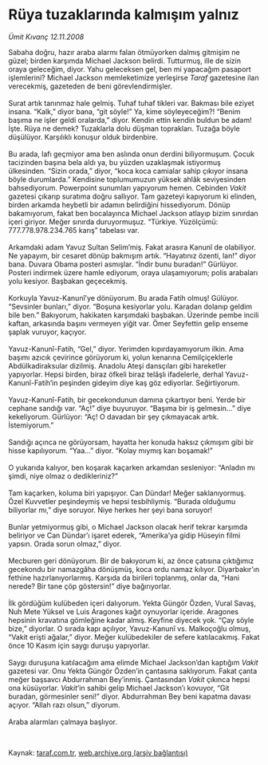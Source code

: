 # Rüya tuzaklarında kalmışım yalnız

*Ümit Kıvanç 12.11.2008*

<div class="taraf_structure_2col_1zq">
<div class="margen_n">



 <p>Sabaha doğru, hazır araba alarmı falan ötmüyorken dalmış gitmişim ne güzel; birden karşımda Michael Jackson belirdi. Tutturmuş, ille de sizin oraya geleceğim, diyor. Yahu geleceksen gel, ben mi yapacağım pasaport işlemlerini? Michael Jackson memleketimize yerleşirse <i>Taraf </i>gazetesine ilan verecekmiş, gazeteden de beni görevlendirmişler. <br/><br/>Surat artık tanınmaz hale gelmiş. Tuhaf tuhaf tikleri var. Bakması bile eziyet insana. “Kalk,” diyor bana, “git söyle!” Ya, kime söyleyeceğim?! “Benim başıma ne işler geldi oralarda,” diyor. Kendin ettin kendin buldun be adam! İşte. Rüya ne demek? Tuzaklarla dolu düşman toprakları. Tuzağa böyle düşülüyor. Karşılıklı konuşur olduk birdenbire. <br/><br/>Bu arada, lafı geçmiyor ama ben aslında onun derdini biliyormuşum. Çocuk tacizinden başına bela aldı ya, bu yüzden uzaklaşmak istiyormuş ülkesinden. “Sizin orada,” diyor, “koca koca camialar sahip çıkıyor insana böyle durumlarda.” Kendisine toplumumuzun yüksek ahlâk seviyesinden bahsediyorum. Powerpoint sunumları yapıyorum hemen. Cebinden <i>Vakit </i>gazetesi çıkarıp suratıma doğru sallıyor. Tam gazeteyi kapıyorum ki elinden, birden arkamda heybetli bir adamın belirdiğini hissediyorum. Dönüp bakamıyorum, fakat ben bocalayınca Michael Jackson atlayıp bizim sınırdan içeri giriyor. Meğer sınırda duruyormuşuz. “Türkiye. Yüzölçümü: 777.778.978.234.765 karış” tabelası var. <br/><br/>Arkamdaki adam Yavuz Sultan Selim’miş. Fakat arasıra Kanunî de olabiliyor. Ne yapayım, bir cesaret dönüp bakmışım artık. “Hayatınız özenti, lan!” diyor bana. Duvara Obama posteri asmışlar. “İndir bunu buradan!” Gürlüyor. Posteri indirmek üzere hamle ediyorum, oraya ulaşamıyorum; polis arabaları yolu kesiyor. Başbakan geçecekmiş. <br/><br/>Korkuyla Yavuz-Kanunî’ye dönüyorum. Bu arada Fatih olmuş! Gülüyor. “Sevsinler bunları,” diyor. “Boşuna kesiyorlar yolu. Karadan dolanıp geldim bile ben.” Bakıyorum, hakikaten karşımdaki başbakan. Üzerinde pembe incili kaftan, arkasında başını vermeyen yiğit var. Ömer Seyfettin gelip enseme şaplak vuruyor, kaçıyor. <br/><br/>Yavuz-Kanunî-Fatih, “Gel,” diyor. Yerimden kıpırdayamıyorum ilkin. Ama başımı azıcık çevirince görüyorum ki, yolun kenarına Cemilçiçeklerle Abdülkadiraksular dizilmiş. Anadolu Ateşi dansçıları gibi hareketler yapıyorlar. Hepsi birden, biraz öfkeli biraz telâşlı ifadelerle, derhal Yavuz-Kanunî-Fatih’in peşinden gideyim diye kaş göz ediyorlar. Seğirtiyorum. <br/><br/>Yavuz-Kanunî-Fatih, bir gecekondunun damına çıkartıyor beni. Yerde bir cephane sandığı var. “Aç!” diye buyuruyor. “Başıma bir iş gelmesin...” diye kekeliyorum. Gürlüyor: “Aç! O davadan bir şey çıkmayacak artık. İstemiyorum.” <br/><br/>Sandığı açınca ne görüyorsam, hayatta her konuda haksız çıkmışım gibi bir hisse kapılıyorum. “Yaa...” diyor. “Kolay mıymış karı boşamak!” <br/><br/>O yukarıda kalıyor, ben koşarak kaçarken arkamdan sesleniyor: “Anladın mı şimdi, niye olmaz o dedikleriniz?” <br/><br/>Tam kaçarken, koluma biri yapışıyor. Can Dündar! Meğer saklanıyormuş. Özel Kuvvetler peşindeymiş ve hepsi tesbihliymiş. “Burada olduğumu biliyorlar mı,” diye soruyor. Niye herkes her şeyi bana soruyor! <br/><br/>Bunlar yetmiyormuş gibi, o Michael Jackson olacak herif tekrar karşımda beliriyor ve Can Dündar’ı işaret ederek, “Amerika’ya gidip Hüseyin filmi yapsın. Orada sorun olmaz,” diyor. <br/><br/>Mecburen geri dönüyorum. Bir de bakıyorum ki, az önce çatısına çıktığımız gecekondu bir namazgâha dönüşmüş, koca ordu namaz kılıyor. Diyarbakır’ın fethine hazırlanıyorlarmış. Karşıda da birileri toplanmış, onlar da, “Hani nerede? Bir tane çöp göstersin!” diye bağırıyorlar. <br/><br/>İlk gördüğüm kulübeden içeri dalıyorum. Yekta Güngör Özden, Vural Savaş, Nuh Mete Yüksel ve Luis Aragones kağıt oynuyorlar içeride. Aragones hepsinin kravatına gömleğine kadar almış. Keyfine diyecek yok. “Çay söyle bize,” diyorlar. O sırada kapı açılıyor, Yavuz-Kanunî vs. Malkoçoğlu olmuş, “Vakit erişti ağalar,” diyor. Meğer kulübedekiler de sefere katılacakmış. Fakat önce 10 Kasım için saygı duruşu yapıyorlar.<br/><br/>Saygı duruşuna katılacağım ama elimde Michael Jackson’dan kaptığım <i>Vakit </i>gazetesi var. Onu Yekta Güngör Özden’in çantasına saklıyorum. Fakat çanta meğer başsavcı Abdurrahman Bey’inmiş. Çantasından <i>Vakit </i>çıkınca hepsi ona küsüyorlar. <i>Vakit</i>’in sahibi gelip Michael Jackson’ı kovuyor, “Git buradan, görmesinler seni!” diyor. Abdurrahman Bey beni kapatma davası açıyor. “Allah razı olsun,” diyorum. <br/><br/>Araba alarmları çalmaya başlıyor.</p>

<br/>


<div id="taraf_not">
</div>

</div>


</div>

Kaynak: [taraf.com.tr](http://www.taraf.com.tr:80/makale/2647.htm), [web.archive.org (arşiv bağlantısı)](http://web.archive.org/web/20081207010005/http://www.taraf.com.tr:80/makale/2647.htm)
